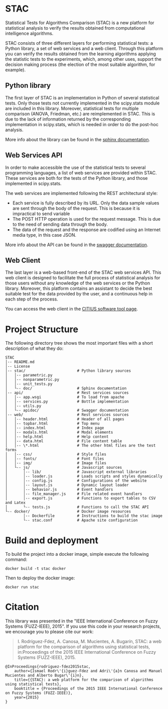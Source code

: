 STAC
====
Statistical Tests for Algorithms Comparison (STAC) is a new platform for statistical analysis to verify the results obtained from computational intelligence algorithms.

STAC consists of three different layers for performing statistical tests: a Python library, a set of web services and a web client.
Through this platform you can verify the results obtained from the learning algorithms applying the statistic tests to the experiments, which, among other uses, support the decision making process (the election of the most suitable algorithm, for example).

Python library
-----------
The first layer of STAC is an implementation in Python of several statistical tests. Only those tests not currently implemented in the scipy.stats module are included in this library. Moreover, statistical tests for multiple comparison (ANOVA, Friedman, etc.) are reimplemented in STAC. This is due to the lack of information returned by the corresponding implementation in scipy.stats, which is needed in order to do the post-hoc analysis. 

More info about the library can be found in the [sphinx documentation](http://tec.citius.usc.es/stac/doc/).

Web Services API
----------
In order to make accessible the use of the statistical tests to several programming languages, a list of web services are provided within STAC. These services are both for the tests of the Python library, and those implemented in scipy.stats.

The web services are implemented following the REST
architectural style:
* Each service is fully described by its URL. Only the data sample values are sent through the body of the request. This is because it is impractical to send variable 
* The POST HTTP operation is used for the request message. This is due to the need of sending data through the body.
* The data of the request and the response are codified using an Internet media type, in this case JSON.

More info about the API can be found in the [swagger documentation](http://tec.citius.usc.es/stac/apidoc/).

Web Client
----------
The last layer is a web-based front-end of the STAC web services API. This web client is designed to facilitate the full process of statistical analysis for those users without any knowledge of the web services or the Python library. Moreover, this platform contains an assistant to decide the best suitable test for the data provided by the user, and a continuous help in each step of the process.

You can access the web client in the [CITIUS software tool page](https://citius.usc.es/transferencia/demostradores-tecnoloxicos/STAC).


Project Structure
====
The following directory tree shows the most important files with a short description of what they do:
```
STAC
│-- README.md
│-- License 
│-- stac/                       # Python library sources
│   │-- parametric.py
│   │-- nonparametric.py
│   │-- unit_tests.py
│   └-- doc/                    # Sphinx documentation
│-- api/                        # Rest services sources
│   │-- app.wsgi                # To load from apache
│   │-- services.py             # Bottle implementation
│   │-- utils.py
│   └-- apidoc/                 # Swagger documentation
│-- web/                        # Rest services sources
│   │-- header.html             # Header of all pages
│   │-- topbar.html             # Top menu
│   │-- index.html              # Index page
│   │-- modals.html             # Modal elements
│   │-- help.html               # Help content
│   │-- data.html               # File content table
│   │-- \*.html                 # The other html files are the test forms
│   │-- css/                    # Style files
│   │-- fonts/                  # Font files
│   │-- img/                    # Image files
│   └-- js/                     # Javascript sources
│       │-- lib/                # Javascript external libraries
│       │-- loader.js           # Loads scripts and styles dynamically
│       │-- config.js           # Configurations of the website
│       │-- layout.js           # Dynamic layout loader
│       │-- behavior.js         # Event handlers
│       │-- file_manager.js     # File related event handlers
│       │-- export.js           # Functions to export tables to CSV and Latex
│       └-- tests.js            # Functions to call the STAC API
└-- docker/                     # Docker image resources
        │-- Dockerfile          # Instructions to build the stac image
        └-- stac.conf           # Apache site configuration
```

Build and deployment
====
To build the project into a docker image, simple execute the following command:
```
docker build -t stac docker
```

Then to deploy the docker image:
```
docker run stac
```


Citation
====
This library was presented in the "IEEE International Conference on Fuzzy Systems (FUZZ-IEEE), 2015". If you use this code in your research projects, we encourage you to please cite our work:

> I. Rodríguez-Fdez, A. Canosa, M. Mucientes, A. Bugarín, STAC: a web platform for the comparison of algorithms using statistical tests, in:Proceedings of the 2015 IEEE International Conference on Fuzzy Systems (FUZZ-IEEE), 2015.

```
@InProceedings{rodriguez-fdez2015stac,
    author={Ismael Rodr\'{i}guez-Fdez and Adri\'{a}n Canosa and Manuel Mucientes and Alberto Bugar\'{i}n},
    title={{STAC}: a web platform for the comparison of algorithms using statistical tests},
    booktitle = {Proceedings of the 2015 IEEE International Conference on Fuzzy Systems (FUZZ-IEEE)},   
    year={2015}
}
```